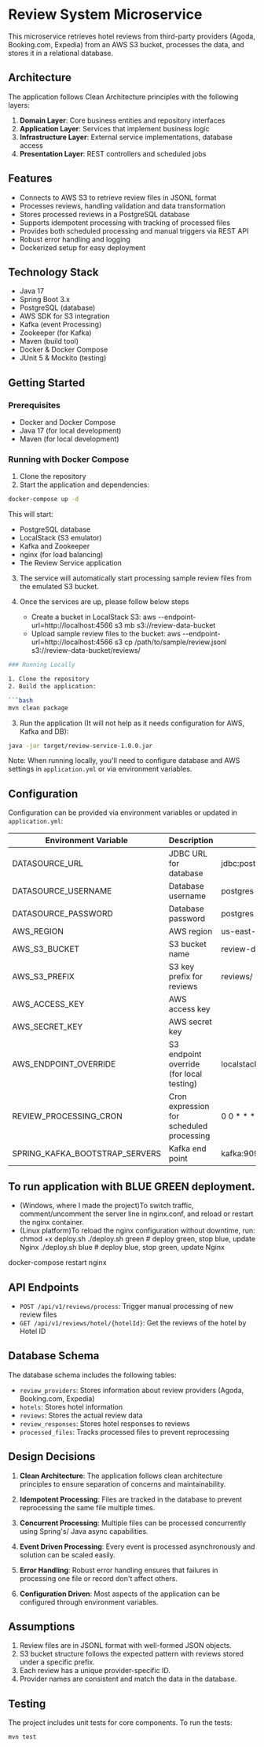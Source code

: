 # Review System Microservice

This microservice retrieves hotel reviews from third-party providers (Agoda, Booking.com, Expedia) from an AWS S3 bucket, processes the data, and stores it in a relational database.

## Architecture

The application follows Clean Architecture principles with the following layers:

1. **Domain Layer**: Core business entities and repository interfaces
2. **Application Layer**: Services that implement business logic
3. **Infrastructure Layer**: External service implementations, database access
4. **Presentation Layer**: REST controllers and scheduled jobs

## Features

- Connects to AWS S3 to retrieve review files in JSONL format
- Processes reviews, handling validation and data transformation
- Stores processed reviews in a PostgreSQL database
- Supports idempotent processing with tracking of processed files
- Provides both scheduled processing and manual triggers via REST API
- Robust error handling and logging
- Dockerized setup for easy deployment

## Technology Stack

- Java 17
- Spring Boot 3.x
- PostgreSQL (database)
- AWS SDK for S3 integration
- Kafka (event Processing)
- Zookeeper (for Kafka)
- Maven (build tool)
- Docker & Docker Compose
- JUnit 5 & Mockito (testing)

## Getting Started

### Prerequisites

- Docker and Docker Compose
- Java 17 (for local development)
- Maven (for local development)

### Running with Docker Compose

1. Clone the repository
2. Start the application and dependencies:

```bash
docker-compose up -d
```

This will start:
- PostgreSQL database
- LocalStack (S3 emulator)
- Kafka and Zookeeper
- nginx (for load balancing)
- The Review Service application

3. The service will automatically start processing sample review files from the emulated S3 bucket.

4. Once the services are up, please follow below steps
   - Create a bucket in LocalStack S3: aws --endpoint-url=http://localhost:4566 s3 mb s3://review-data-bucket
   - Upload sample review files to the bucket: aws --endpoint-url=http://localhost:4566 s3 cp /path/to/sample/review.jsonl s3://review-data-bucket/reviews/

```bash
### Running Locally

1. Clone the repository
2. Build the application:

```bash
mvn clean package
```

3. Run the application (It will not help as it needs configuration for AWS, Kafka and DB):

```bash
java -jar target/review-service-1.0.0.jar
```

Note: When running locally, you'll need to configure database and AWS settings in `application.yml` or via environment variables.

## Configuration

Configuration can be provided via environment variables or updated in `application.yml`:

| Environment Variable | Description                              | Default Value                             |
|----------------------|------------------------------------------|-------------------------------------------|
| DATASOURCE_URL | JDBC URL for database                    | jdbc:postgresql://localhost:5432/reviewdb |
| DATASOURCE_USERNAME | Database username                        | postgres                                  |
| DATASOURCE_PASSWORD | Database password                        | postgres                                  |
| AWS_REGION | AWS region                               | us-east-1                                 |
| AWS_S3_BUCKET | S3 bucket name                           | review-data-bucket                        |
| AWS_S3_PREFIX | S3 key prefix for reviews                | reviews/                                  |
| AWS_ACCESS_KEY | AWS access key                           |                                           |
| AWS_SECRET_KEY | AWS secret key                           |                                           |
| AWS_ENDPOINT_OVERRIDE | S3 endpoint override (for local testing) | localstack is used here for testing       |
| REVIEW_PROCESSING_CRON | Cron expression for scheduled processing | 0 0 * * * * (hourly)                      |
| SPRING_KAFKA_BOOTSTRAP_SERVERS | Kafka end point                          | kafka:9092                     |


## To run application with BLUE GREEN deployment.
  - (Windows, where I made the project)To switch traffic, comment/uncomment the server line in nginx.conf, and reload or restart the nginx container.
  - (Linux platform)To reload the nginx configuration without downtime, run:
    chmod +x deploy.sh
    ./deploy.sh green   # deploy green, stop blue, update Nginx
    ./deploy.sh blue    # deploy blue, stop green, update Nginx

docker-compose restart nginx

## API Endpoints

- `POST /api/v1/reviews/process`: Trigger manual processing of new review files
- `GET /api/v1/reviews/hotel/{hotelId}`: Get the reviews of the hotel by Hotel ID
## Database Schema

The database schema includes the following tables:

- `review_providers`: Stores information about review providers (Agoda, Booking.com, Expedia)
- `hotels`: Stores hotel information
- `reviews`: Stores the actual review data
- `review_responses`: Stores hotel responses to reviews
- `processed_files`: Tracks processed files to prevent reprocessing

## Design Decisions

1. **Clean Architecture**: The application follows clean architecture principles to ensure separation of concerns and maintainability.

2. **Idempotent Processing**: Files are tracked in the database to prevent reprocessing the same file multiple times.

3. **Concurrent Processing**: Multiple files can be processed concurrently using Spring's/ Java async capabilities.

4. **Event Driven Processing**: Every event is processed asynchronously and solution can be scaled easily.

5. **Error Handling**: Robust error handling ensures that failures in processing one file or record don't affect others.

6. **Configuration Driven**: Most aspects of the application can be configured through environment variables.

## Assumptions

1. Review files are in JSONL format with well-formed JSON objects.
2. S3 bucket structure follows the expected pattern with reviews stored under a specific prefix.
3. Each review has a unique provider-specific ID.
4. Provider names are consistent and match the data in the database.

## Testing

The project includes unit tests for core components. To run the tests:

```bash
mvn test
```
